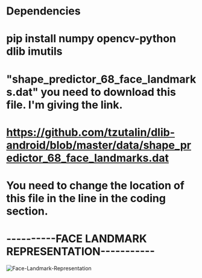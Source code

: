 # Dependencies

# pip install numpy opencv-python dlib imutils


# "shape_predictor_68_face_landmarks.dat" you need to download this file. I'm giving the link.
# https://github.com/tzutalin/dlib-android/blob/master/data/shape_predictor_68_face_landmarks.dat
# You need to change the location of this file in the line in the coding section.


# ----------FACE LANDMARK REPRESENTATION-----------

![Face-Landmark-Representation](https://user-images.githubusercontent.com/33606081/110632826-1e2b0200-81b9-11eb-882e-0cfb5f550bb8.png)




